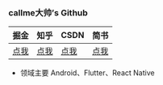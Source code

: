 ### callme大帅’s Github

| 掘金     |  知乎    |  CSDN   |   简书   
|---------|--------- |---------|---------|
|  [点我](https://juejin.cn/user/2313028194799512/posts)    |   [点我](https://www.zhihu.com/people/callmedashuai)       |   [点我](https://blog.csdn.net/u014377146)  |   [点我](https://www.jianshu.com/u/400be700c16c)  

-  领域主要 Android、Flutter、React Native
